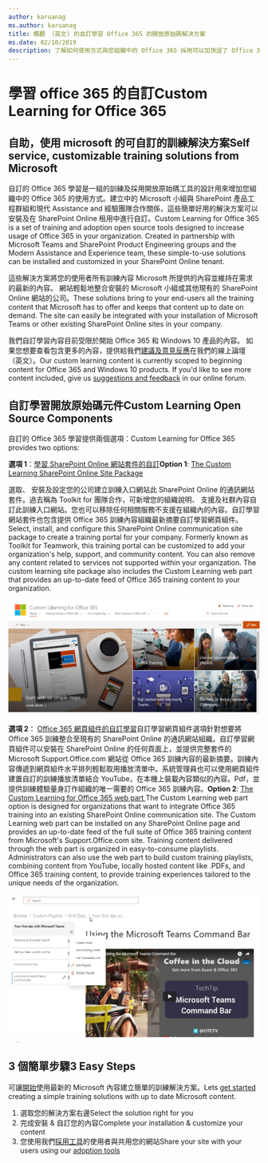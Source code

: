 ```yaml
---
author: karuanag
ms.author: karuanag
title: 概觀 （英文) 的自訂學習 Office 365 的開放原始碼解決方案
ms.date: 02/10/2019
description: 了解如何使用方式與您組織中的 Office 365 採用可以加快這了 Office 365 適用的自訂。我們解決方案包含 SharePoint Online 的自訂網頁組件和現代 SharePoint Online 通訊訓練網站輕鬆地佈建至 Office 365 租用戶。
---
```


# <a name="custom-learning-for-office-365"></a><span data-ttu-id="fb055-104">學習 office 365 的自訂</span><span class="sxs-lookup"><span data-stu-id="fb055-104">Custom Learning for Office 365</span></span>

## <a name="self-service-customizable-training-solutions-from-microsoft"></a><span data-ttu-id="fb055-105">自助，使用 microsoft 的可自訂的訓練解決方案</span><span class="sxs-lookup"><span data-stu-id="fb055-105">Self service, customizable training solutions from Microsoft</span></span>

<span data-ttu-id="fb055-p102">自訂的 Office 365 學習是一組的訓練及採用開放原始碼工具的設計用來增加您組織中的 Office 365 的使用方式。建立中的 Microsoft 小組與 SharePoint 產品工程群組和現代 Assistance and 經驗團隊合作關係，這些簡單好用的解決方案可以安裝及在 SharePoint Online 租用中進行自訂。</span><span class="sxs-lookup"><span data-stu-id="fb055-p102">Custom Learning for Office 365 is a set of training and adoption open source tools designed to increase usage of Office 365 in your organization. Created in partnership with Microsoft Teams and SharePoint Product Engineering groups and the Modern Assistance and Experience team, these simple-to-use solutions can be installed and customized in your SharePoint Online tenant.</span></span> 

<span data-ttu-id="fb055-p103">這些解決方案將您的使用者所有訓練內容 Microsoft 所提供的內容並維持在需求的最新的內容。 網站輕鬆地整合安裝的 Microsoft 小組或其他現有的 SharePoint Online 網站的公司。</span><span class="sxs-lookup"><span data-stu-id="fb055-p103">These solutions bring to your end-users all the training content that Microsoft has to offer and keeps that content up to date on demand.  The site can easily be integrated with your installation of Microsoft Teams or other existing SharePoint Online sites in your company.</span></span>

<span data-ttu-id="fb055-p104">我們自訂學習內容目前受限於開始 Office 365 和 Windows 10 產品的內容。 如果您想要查看包含更多的內容，提供給我們[建議及意見反應](feedback.md)在我們的線上論壇 （英文）。</span><span class="sxs-lookup"><span data-stu-id="fb055-p104">Our custom learning content is currently scoped to beginning content for Office 365 and Windows 10 products.  If you'd like to see more content included, give us [suggestions and feedback](feedback.md) in our online forum.</span></span>  

## <a name="custom-learning-open-source-components"></a><span data-ttu-id="fb055-112">自訂學習開放原始碼元件</span><span class="sxs-lookup"><span data-stu-id="fb055-112">Custom Learning Open Source Components</span></span>

<span data-ttu-id="fb055-113">自訂的 Office 365 學習提供兩個選項：</span><span class="sxs-lookup"><span data-stu-id="fb055-113">Custom Learning for Office 365 provides two options:</span></span> 

<span data-ttu-id="fb055-114">**選項 1**：[學習 SharePoint Online 網站套件的自訂](installsitepackage.md)</span><span class="sxs-lookup"><span data-stu-id="fb055-114">**Option 1**: [The Custom Learning SharePoint Online Site Package](installsitepackage.md)</span></span>

<span data-ttu-id="fb055-p105">選取、 安裝及設定您的公司建立訓練入口網站此 SharePoint Online 的通訊網站套件。過去稱為 Toolkit for 團隊合作，可新增您的組織說明、 支援及社群內容自訂此訓練入口網站。您也可以移除任何相關服務不支援在組織內的內容。自訂學習網站套件也包含提供 Office 365 訓練內容組織最新摘要自訂學習網頁組件。</span><span class="sxs-lookup"><span data-stu-id="fb055-p105">Select, install, and configure this SharePoint Online communication site package to create a training portal for your company. Formerly known as Toolkit for Teamwork, this training portal can be customized to add your organization's help, support, and community content. You can also remove any content related to services not supported within your organization. The custom learning site package also includes the Custom Learning web part that provides an up-to-date feed of Office 365 training content to your organization.</span></span> 

![自訂 Office 365 網站體驗的學習](media/clo365homepage.png)

<span data-ttu-id="fb055-p106">**選項 2**： [Office 365 網頁組件的自訂學習](installwebpart.md)自訂學習網頁組件選項針對想要將 Office 365 訓練整合至現有的 SharePoint Online 的通訊網站組織。自訂學習網頁組件可以安裝在 SharePoint Online 的任何頁面上，並提供完整套件的 Microsoft Support.Office.com 網站從 Office 365 訓練內容的最新摘要。訓練內容傳遞到網頁組件水平排列輕鬆取用播放清單中。系統管理員也可以使用網頁組件建置自訂的訓練播放清單結合 YouTube，在本機上裝載內容類似的內容。Pdf，並提供訓練體驗量身訂作組織的唯一需要的 Office 365 訓練內容。</span><span class="sxs-lookup"><span data-stu-id="fb055-p106">**Option 2**: [The Custom Learning for Office 365 web part ](installwebpart.md) The Custom Learning web part option is designed for organizations that want to integrate Office 365 training into an existing SharePoint Online communication site. The Custom Learning web part can be installed on any SharePoint Online page and provides an up-to-date feed of the full suite of Office 365 training content from Microsoft's Support.Office.com site. Training content delivered through the web part is organized in easy-to-consume playlists. Administrators can also use the web part to build custom training playlists, combining content from YouTube, locally hosted content like .PDFs, and Office 365 training content, to provide training experiences tailored to the unique needs of the organization.</span></span>

![學習 Office 365 網頁組件的自訂](media/clo365customplaylist.png)

## <a name="3-easy-steps"></a><span data-ttu-id="fb055-125">3 個簡單步驟</span><span class="sxs-lookup"><span data-stu-id="fb055-125">3 Easy Steps</span></span>

<span data-ttu-id="fb055-126">可讓[開始](prereqs.md)使用最新的 Microsoft 內容建立簡單的訓練解決方案。</span><span class="sxs-lookup"><span data-stu-id="fb055-126">Lets [get started](prereqs.md) creating a simple training solutions with up to date Microsoft content.</span></span>

1. <span data-ttu-id="fb055-127">選取您的解決方案右邊</span><span class="sxs-lookup"><span data-stu-id="fb055-127">Select the solution right for you</span></span>
2. <span data-ttu-id="fb055-128">完成安裝 & 自訂您的內容</span><span class="sxs-lookup"><span data-stu-id="fb055-128">Complete your installation & customize your content</span></span>
3. <span data-ttu-id="fb055-129">您使用我們[採用工具](driveadoption.md)的使用者與共用您的網站</span><span class="sxs-lookup"><span data-stu-id="fb055-129">Share your site with your users using our [adoption tools](driveadoption.md)</span></span>
